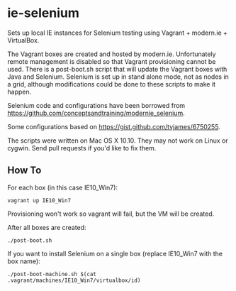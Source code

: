 ie-selenium
===========

Sets up local IE instances for Selenium testing using Vagrant + modern.ie + VirtualBox.

The Vagrant boxes are created and hosted by modern.ie. Unfortunately remote management is disabled so that Vagrant
provisioning cannot be used. There is a post-boot.sh script that will update the Vagrant boxes with Java and Selenium.
Selenium is set up in stand alone mode, not as nodes in a grid, although modifications could be done to these scripts to
make it happen.

Selenium code and configurations have been borrowed from https://github.com/conceptsandtraining/modernie_selenium.

Some configurations based on https://gist.github.com/tvjames/6750255.

The scripts were written on Mac OS X 10.10. They may not work on Linux or cygwin. Send pull requests if you'd like to fix
them.

How To
------

For each box (in this case IE10_Win7):
```
vagrant up IE10_Win7
```

Provisioning won't work so vagrant will fail, but the VM will be created.

After all boxes are created:
```
./post-boot.sh
```

If you want to install Selenium on a single box (replace IE10_Win7 with the box name):
```
./post-boot-machine.sh $(cat .vagrant/machines/IE10_Win7/virtualbox/id)
```


